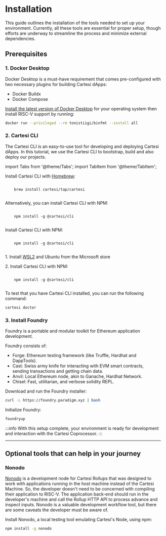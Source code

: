 # Installation

This guide outlines the installation of the tools needed to set up your environment. Currently, all these tools are essential for proper setup, though efforts are underway to streamline the process and minimize external dependencies.

## Prerequisites

### 1. **Docker Desktop**

Docker Desktop is a must-have requirement that comes pre-configured with two necessary plugins for building Cartesi dApps:

- Docker Buildx
- Docker Compose

[Install the latest version of Docker Desktop](https://www.docker.com/products/docker-desktop/) for your operating system then install RISC-V support by running:

```bash
docker run --privileged --rm tonistiigi/binfmt --install all
```


### 2. **Cartesi CLI**

The Cartesi CLI is an easy-to-use tool for developing and deploying Cartesi dApps. In this tutorial, we use the Cartesi CLI to bootstrap, build and also deploy our projects.

import Tabs from '@theme/Tabs';
import TabItem from '@theme/TabItem';

<Tabs>
  <TabItem value="macOS" label="macOS" default>
  <p>Install Cartesi CLI with <a href="https://brew.sh/" target="_blank"> Homebrew</a>:</p>
    <pre><code>
    brew install cartesi/tap/cartesi
    </code></pre>
    <p> Alternatively, you can install Cartesi CLI with NPM:</p>
    <pre><code>
    npm install -g @cartesi/cli
    </code></pre>
  </TabItem>

  <TabItem value="Linux" label="Linux">
  <p>Install Cartesi CLI with NPM:</p>
    <pre><code>
    npm install -g @cartesi/cli
    </code></pre>
  </TabItem>

  <TabItem value="Windows" label="Windows">
    <p>1. Install <a href="https://learn.microsoft.com/en-us/windows/wsl/install">WSL2</a> and Ubuntu from the Microsoft store</p>
    <p>2. Install Cartesi CLI with NPM: </p>
    <pre><code>
    npm install -g @cartesi/cli
    </code></pre>
  </TabItem>
</Tabs>

To test that you have Cartesi CLI installed, you can run the following command:

```bash
cartesi doctor
```


### 3. **Install Foundry**

Foundry is a portable and modular toolkit for Ethereum application development.

Foundry consists of:

- Forge: Ethereum testing framework (like Truffle, Hardhat and DappTools).
- Cast: Swiss army knife for interacting with EVM smart contracts, sending transactions and getting chain data.
- Anvil: Local Ethereum node, akin to Ganache, Hardhat Network.
- Chisel: Fast, utilitarian, and verbose solidity REPL.

Download and run the Foundry installer:

```bash
curl -L https://foundry.paradigm.xyz | bash
```

Initialize Foundry:

```bash
foundryup
```

:::info
With this setup complete, your environment is ready for development and interaction with the Cartesi Coprocessor.
:::

---

## Optional tools that can help in your journey

### Nonodo

[Nonodo](https://github.com/Calindra/nonodo) is a development node for Cartesi Rollups that was designed to work with applications running in the host machine instead of the Cartesi Machine. So, the developer doesn't need to be concerned with compiling their application to RISC-V. The application back-end should run in the developer's machine and call the Rollup HTTP API to process advance and inspect inputs. Nonodo is a valuable development workflow tool, but there are some caveats the developer must be aware of.

Install Nonodo, a local testing tool emulating Cartesi's Node, using npm:

```bash
npm install -g nonodo
```
